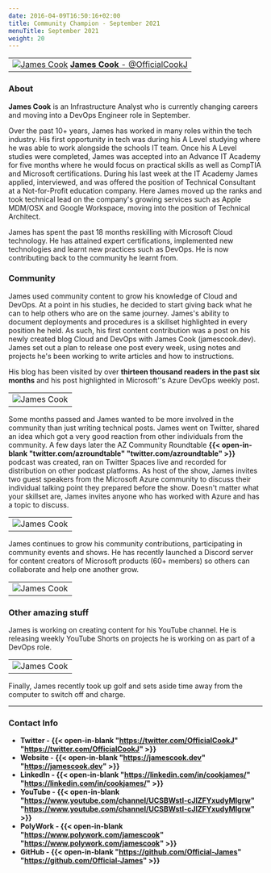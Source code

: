 ```yaml
---
date: 2016-04-09T16:50:16+02:00
title: Community Champion - September 2021
menuTitle: September 2021
weight: 20
---
```



| |
|:-------------------------:|
|[![James Cook](/images/champions/JamesCook1.jpg?width=20pc)](https://twitter.com/OfficialCookJ "OfficialCookJ") [**James Cook** - @OfficialCookJ](https://twitter.com/OfficialCookJ)|


### About
**James Cook** is an Infrastructure Analyst who is currently changing careers and moving into a DevOps Engineer role in September.

Over the past 10+ years, James has worked in many roles within the tech industry. His first opportunity in tech was during his A Level studying where he was able to work alongside the schools IT team. Once his A Level studies were completed, James was accepted into an Advance IT Academy for five months where he would focus on practical skills as well as CompTIA and Microsoft certifications. During his last week at the IT Academy James applied, interviewed, and was offered the position of Technical Consultant at a Not-for-Profit education company. Here James moved up the ranks and took technical lead on the company's growing services such as Apple MDM/OSX and Google Workspace, moving into the position of Technical Architect.

James has spent the past 18 months reskilling with Microsoft Cloud technology. He has attained expert certifications, implemented new technologies and learnt new practices such as DevOps. He is now contributing back to the community he learnt from.


### Community
James used community content to grow his knowledge of Cloud and DevOps. At a point in his studies, he decided to start giving back what he can to help others who are on the same journey. James's ability to document deployments and procedures is a skillset highlighted in every position he held. As such, his first content contribution was a post on his newly created blog Cloud and DevOps with James Cook (jamescook.dev). James set out a plan to release one post every week, using notes and projects he's been working to write articles and how to instructions. 

His blog has been visited by over **thirteen thousand readers in the past six months** and his post highlighted in Microsoft''s Azure DevOps weekly post.

| |
|:-------------------------:|
|![James Cook](/images/champions/JamesCook2.png) 

Some months passed and James wanted to be more involved in the community than just writing technical posts. James went on Twitter, shared an idea which got a very good reaction from other individuals from the community. A few days later the AZ Community Roundtable  **{{< open-in-blank "twitter.com/azroundtable" "twitter.com/azroundtable" >}}** podcast was created, ran on Twitter Spaces live and recorded for distribution on other podcast platforms. As host of the show, James invites two guest speakers from the Microsoft Azure community to discuss their individual talking point they prepared before the show. Doesn't matter what your skillset are, James invites anyone who has worked with Azure and has a topic to discuss.

| |
|:-------------------------:|
|![James Cook](/images/champions/JamesCook3.png) 

James continues to grow his community contributions, participating in community events and shows. He has recently launched a Discord server for content creators of Microsoft products (60+ members) so others can collaborate and help one another grow.

| |
|:-------------------------:|
|![James Cook](/images/champions/JamesCook4.png) 


### Other amazing stuff

James is working on creating content for his YouTube channel. He is releasing weekly YouTube Shorts on projects he is working on as part of a DevOps role.

| |
|:-------------------------:|
|![James Cook](/images/champions/JamesCook5.png) 

Finally, James recently took up golf and sets aside time away from the computer to switch off and charge.

---

### Contact Info 
+ **Twitter - {{< open-in-blank "https://twitter.com/OfficialCookJ" "https://twitter.com/OfficialCookJ" >}}**
+ **Website - {{< open-in-blank "https://jamescook.dev" "https://jamescook.dev" >}}**
+ **LinkedIn - {{< open-in-blank "https://linkedin.com/in/cookjames/" "https://linkedin.com/in/cookjames/" >}}**
+ **YouTube - {{< open-in-blank "https://www.youtube.com/channel/UCSBWstI-cJlZFYxudyMlgrw" "https://www.youtube.com/channel/UCSBWstI-cJlZFYxudyMlgrw" >}}**
+ **PolyWork - {{< open-in-blank "https://www.polywork.com/jamescook" "https://www.polywork.com/jamescook" >}}**
+ **GitHub - {{< open-in-blank "https://github.com/Official-James" "https://github.com/Official-James" >}}**